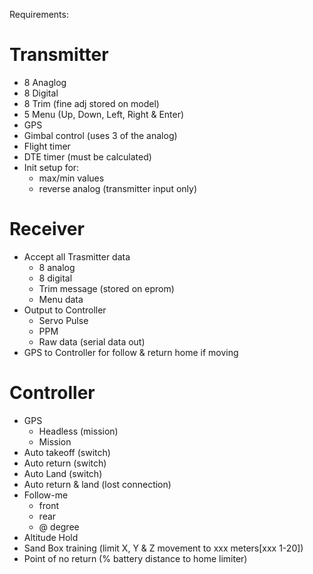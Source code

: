 Requirements:

Transmitter
===========
- 8 Anaglog
- 8 Digital
- 8 Trim (fine adj stored on model)
- 5 Menu (Up, Down, Left, Right & Enter)
- GPS
- Gimbal control (uses 3 of the analog)
- Flight timer
- DTE timer (must be calculated)
- Init setup for:
  - max/min values
  - reverse analog (transmitter input only)

Receiver
========
- Accept all Trasmitter data 
  - 8 analog
  - 8 digital
  - Trim message (stored on eprom)
  - Menu data
- Output to Controller
  - Servo Pulse
  - PPM
  - Raw data (serial data out)
- GPS to Controller for follow & return home if moving

Controller
==========
- GPS
  - Headless (mission)
  - Mission
- Auto takeoff (switch)
- Auto return (switch)
- Auto Land (switch)
- Auto return & land (lost connection)
- Follow-me
  - front
  - rear
  - @ degree
- Altitude Hold
- Sand Box training (limit X, Y & Z movement to xxx meters[xxx 1-20])
- Point of no return (% battery distance to home limiter)

